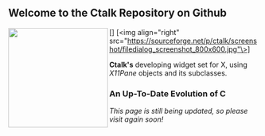 ## Welcome to the Ctalk Repository on Github

[<img align="left" width="200px" src="https://a.fsdn.com/con/app/proj/ctalk/screenshots/analogclock_sample_2.jpg"/>]
[<img align="right" src="https://sourceforge.net/p/ctalk/screenshot/filedialog_screenshot_800x600.jpg"\>]

**Ctalk's** developing widget set for X, using *X11Pane* objects and its subclasses.

### An Up-To-Date Evolution of C

*This page is still being updated, so please visit again soon!*
